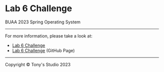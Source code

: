 # Lab 6 Challenge

BUAA 2023 Spring Operating System

---

For more information, please take a look at:

- [Lab 6 Challenge](http://www.tonys-studio.top/2023/06/18/Lab-6-Challenge/)
- [Lab 6 Challenge](https://lord-turmoil.github.io/2023/06/18/Lab-6-Challenge/) (GitHub Page)

-----

Copyright ©️ Tony's Studio 2023